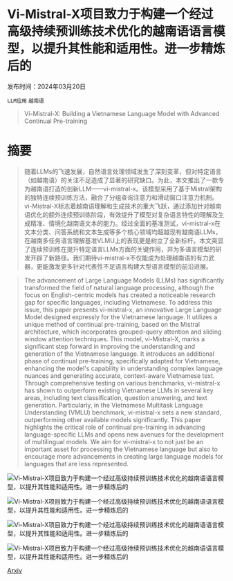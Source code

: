 # Vi-Mistral-X项目致力于构建一个经过高级持续预训练技术优化的越南语语言模型，以提升其性能和适用性。进一步精炼后的

发布时间：2024年03月20日

`LLM应用` `越南语`

> Vi-Mistral-X: Building a Vietnamese Language Model with Advanced Continual Pre-training

# 摘要

> 随着LLMs的飞速发展，自然语言处理领域发生了深刻变革，但对特定语言（如越南语）的关注不足造成了显著的研究缺口。为此，本文推出了一款专为越南语打造的创新LLM——vi-mistral-x。该模型采用了基于Mistral架构的独特连续预训练方法，融合了分组查询注意力和滑动窗口注意力机制。vi-Mistral-X标志着越南语理解和生成技术的重大飞跃，通过添加针对越南语优化的额外连续预训练阶段，有效提升了模型对复杂语言特性的理解及生成精准、情境化越南语文本的能力。经过全面的基准测试，vi-mistral-x在文本分类、问答系统和文本生成等多个核心领域均超越现有越南语LLMs，在越南多任务语言理解基准VLMU上的表现更是树立了全新标杆。本文突显了连续预训练在提升特定语言LLMs方面的关键作用，并为多语言模型的研发开辟了新路径。我们期待vi-mistral-x不仅能成为处理越南语的有力武器，更能激发更多针对代表性不足语言构建大型语言模型的前沿进展。

> The advancement of Large Language Models (LLMs) has significantly transformed the field of natural language processing, although the focus on English-centric models has created a noticeable research gap for specific languages, including Vietnamese. To address this issue, this paper presents vi-mistral-x, an innovative Large Language Model designed expressly for the Vietnamese language. It utilizes a unique method of continual pre-training, based on the Mistral architecture, which incorporates grouped-query attention and sliding window attention techniques. This model, vi-Mistral-X, marks a significant step forward in improving the understanding and generation of the Vietnamese language. It introduces an additional phase of continual pre-training, specifically adapted for Vietnamese, enhancing the model's capability in understanding complex language nuances and generating accurate, context-aware Vietnamese text. Through comprehensive testing on various benchmarks, vi-mistral-x has shown to outperform existing Vietnamese LLMs in several key areas, including text classification, question answering, and text generation. Particularly, in the Vietnamese Multitask Language Understanding (VMLU) benchmark, vi-mistral-x sets a new standard, outperforming other available models significantly. This paper highlights the critical role of continual pre-training in advancing language-specific LLMs and opens new avenues for the development of multilingual models. We aim for vi-mistral-x to not just be an important asset for processing the Vietnamese language but also to encourage more advancements in creating large language models for languages that are less represented.

![Vi-Mistral-X项目致力于构建一个经过高级持续预训练技术优化的越南语语言模型，以提升其性能和适用性。进一步精炼后的](../../../paper_images/2403.15470/x2.png)

![Vi-Mistral-X项目致力于构建一个经过高级持续预训练技术优化的越南语语言模型，以提升其性能和适用性。进一步精炼后的](../../../paper_images/2403.15470/vocab_complexity_figure.png)

![Vi-Mistral-X项目致力于构建一个经过高级持续预训练技术优化的越南语语言模型，以提升其性能和适用性。进一步精炼后的](../../../paper_images/2403.15470/x3.png)

![Vi-Mistral-X项目致力于构建一个经过高级持续预训练技术优化的越南语语言模型，以提升其性能和适用性。进一步精炼后的](../../../paper_images/2403.15470/x4.png)

[Arxiv](https://arxiv.org/abs/2403.15470)
